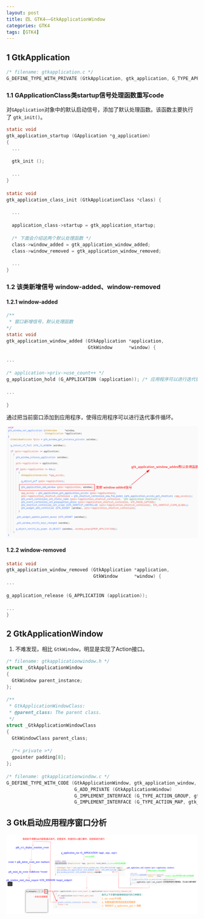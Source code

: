 ```yaml
---
layout: post
title: 四、GTK4——GtkApplicationWindow
categories: GTK4
tags: [GTK4]
---
```


## 1 GtkApplication

```c
/* filename: gtkapplication.c */
G_DEFINE_TYPE_WITH_PRIVATE (GtkApplication, gtk_application, G_TYPE_APPLICATION)
```

### 1.1 GApplicationClass类startup信号处理函数重写code

对`GApplication`对象中的默认启动信号，添加了默认处理函数。该函数主要执行了 `gtk_init()`。

```c
static void
gtk_application_startup (GApplication *g_application)
{
  ...

  gtk_init ();
  
  ...
}

static void
gtk_application_class_init (GtkApplicationClass *class) {

  ...

  application_class->startup = gtk_application_startup;

  /* 下面会介绍这两个默认处理函数 */
  class->window_added = gtk_application_window_added;
  class->window_removed = gtk_application_window_removed;

  ...
}

```

### 1.2 该类新增信号 window-added、window-removed

#### 1.2.1 window-added

```c
/**
 * 窗口新增信号，默认处理函数
*/
static void
gtk_application_window_added (GtkApplication *application,
                              GtkWindow      *window) {

...

/* application->priv->use_count++ */
g_application_hold (G_APPLICATION (application)); /* 应用程序可以进行迭代循环了 */

...

}
```

通过把当前窗口添加到应用程序，使得应用程序可以进行迭代事件循环。

![alt text](image-1.png)

#### 1.2.2 window-removed

```c
static void
gtk_application_window_removed (GtkApplication *application,
                                GtkWindow      *window) {
...

g_application_release (G_APPLICATION (application));

...
}
```

## 2 GtkApplicationWindow

1. 不难发现，相比 `GtkWindow`，明显是实现了Action接口。

```c
/* filename: gtkapplicationwindow.h */
struct _GtkApplicationWindow
{
  GtkWindow parent_instance;
};

/**
 * GtkApplicationWindowClass:
 * @parent_class: The parent class.
 */
struct _GtkApplicationWindowClass
{
  GtkWindowClass parent_class;

  /*< private >*/
  gpointer padding[8];
};

/* filename: gtkapplicationwindow.c */
G_DEFINE_TYPE_WITH_CODE (GtkApplicationWindow, gtk_application_window, GTK_TYPE_WINDOW,
                         G_ADD_PRIVATE (GtkApplicationWindow)
                         G_IMPLEMENT_INTERFACE (G_TYPE_ACTION_GROUP, gtk_application_window_group_iface_init)
                         G_IMPLEMENT_INTERFACE (G_TYPE_ACTION_MAP, gtk_application_window_map_iface_init))
```

## 3 Gtk启动应用程序窗口分析

![alt text](image-2.png)
